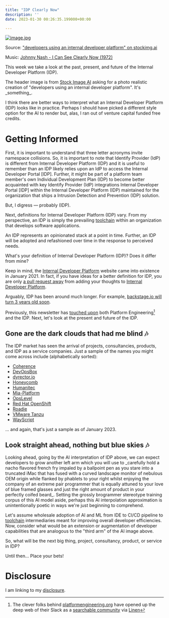 ```yaml
---
title: "IDP Clearly Now"
description: ''
date: 2023-01-30 00:26:35.199000+00:00

---
```


[![image.jpg](https://buttondown-attachments.s3.us-west-2.amazonaws.com/images/47eb1c44-ddc5-4bbd-8bd1-0680d96fd93d.jpg)](https://stockimg.ai)

Source: ["developers using an internal developer platform" on stockimg.ai](https://stockimg.ai)

Music: [Johnny Nash - I Can See Clearly Now (1972)](https://www.youtube.com/watch?v=b0cAWgTPiwM)

This week we take a look at the past, present, and future of the Internal Developer Platform (IDP).

The header image is from [Stock Image AI](https://stockimg.ai) asking for a photo realistic creation of "developers using an internal developer platform". It's \_something\_.

I think there are better ways to interpret what an Internal Developer Platform (IDP) looks like in practice. Perhaps I should have picked a different style option for the AI to render but, alas, I ran out of venture capital funded free credits.

# Getting Informed

First, it is important to understand that three letter acronyms invite namespace collisions. So, it is important to note that Identify Provider (IdP) is different from Internal Developer Platform (IDP) and it is useful to remember than an IDP likely relies upon an IdP to access the Internal Developer Portal [IDP]. Further, it might be part of a platform team member's own Individual Development Plan (IDP) to become better acquainted with key Identify Provider (IdP) integrations Internal Developer Portal [IDP] within the Internal Developer Platform (IDP) maintained for the organization that ships a Intrusion Detection and Prevention (IDP) solution.

But, I digress — probably (IDP).

Next, definitions for Internal Developer Platform (IDP) vary. From my perspective, an IDP is simply the prevailing [toolchain](https://fudge.org/archive/happy-when-it-toolchains/) within an organization that develops software applications.

An IDP represents an opinionated stack at a point in time. Further, an IDP will be adopted and refashioned over time in the response to perceived needs.

What's your definition of Internal Developer Platform (IDP)? Does it differ from mine?

Keep in mind, the [Internal Developer Platform](https://internaldeveloperplatform.org) website came into existence in January 2021. In fact, if you have ideas for a better definition for IDP, you are only [a pull request away](https://github.com/internaldeveloperplatform/public-site) from adding your thoughts to [Internal Developer Platform](https://internaldeveloperplatform.org).

Arguably, IDP has been around much longer. For example, [backstage.io will turn 3 years old soon](https://backstage.io/blog/2022/03/16/backstage-turns-two).

Previously, this newsletter has [touched upon](https://fudge.org/archive/platform-engineering-blues/) both Platform Engineering[^1] and the IDP. Next, let's look at the present and future of the IDP.

## Gone are the dark clouds that had me blind 🎶

The IDP market has seen the arrival of projects, consultancies, products, and IDP as a service companies. Just a sample of the names you might come across include (alphabetically sorted):

- [Coherence](https://www.withcoherence.com)
- [DevOpsBox](https://www.devopsbox.io)
- [dyrector.io](https://dyrector.io)
- [Honeycomb](https://honeycomb.io)
- [Humanitec](https://humanitec.com)
- [Mia-Platform](https://mia-platform.eu/solutions/internal-developer-platform/)
- [OpsLevel](https://www.opslevel.com)
- [Red Hat OpenShift](https://www.redhat.com/en/technologies/cloud-computing/openshift/container-platform)
- [Roadie](https://roadie.io)
- [VMware Tanzu](https://tanzu.vmware.com/application-platform)
- [WayScript](https://www.wayscript.com)

... and again, that's just a sample as of January 2023.

## Look straight ahead, nothing but blue skies 🎶

Looking ahead, going by the AI interpretation of IDP above, we can expect developers to grow another left arm which you will use to \_carefully hold a nacho flavored french fry impaled by a ballpoint pen as you stare into a truncated iMac that has fused with a curved landscape monitor of nebulous OEM origin while flanked by phablets to your right whilst enjoying the company of an extreme pair programmer that is equally attuned to your love of blue framed glasses and just the right amount of product in your perfectly coifed beard\_. Setting the grossly brogrammer stereotype training corpus of this AI model aside, perhaps this AI interpolation approximation is unintentionally poetic in ways we're just beginning to comprehend.

Let's assume wholesale adoption of AI and ML from IDE to CI/CD pipeline to [toolchain](https://fudge.org/archive/happy-when-it-toolchains/) intermediaries meant for improving overall developer efficiencies. Now, consider what would be an extension or augmentation of developer capabilities that are analogous to the "third arm" of the AI image above.

So, what will be the next big thing, project, consultancy, product, or service in IDP? 

Until then… Place your bets!

# Disclosure

I am linking to my [disclosure](https://jaycuthrell.com/disclosure/).

[^1]: The clever folks behind [platformengineering.org](https://platformengineering.org) have opened up the deep web of their Slack as a [searchable community](https://community.platformengineering.org) via [Linen](https://www.linen.dev)
[^JamilSpain]: Shout out to [Jamil Spain](https://www.linkedin.com/in/jamilspain/)